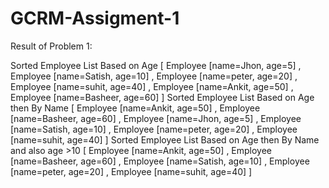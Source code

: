 # GCRM-Assigment-1

Result of Problem 1:

Sorted Employee List Based on Age 
[ Employee [name=Jhon, age=5]
,  Employee [name=Satish, age=10]
,  Employee [name=peter, age=20]
,  Employee [name=suhit, age=40]
,  Employee [name=Ankit, age=50]
,  Employee [name=Basheer, age=60]
]
Sorted Employee List Based on Age then By Name 
[ Employee [name=Ankit, age=50]
,  Employee [name=Basheer, age=60]
,  Employee [name=Jhon, age=5]
,  Employee [name=Satish, age=10]
,  Employee [name=peter, age=20]
,  Employee [name=suhit, age=40]
]
Sorted Employee List Based on Age then By Name and also age >10 
[ Employee [name=Ankit, age=50]
,  Employee [name=Basheer, age=60]
,  Employee [name=Satish, age=10]
,  Employee [name=peter, age=20]
,  Employee [name=suhit, age=40]
]
